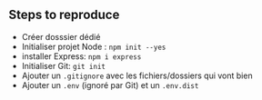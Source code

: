 ## Steps to reproduce

- Créer dosssier dédié
- Initialiser projet Node : `npm init --yes`
- installer Express: `npm i express`
- Initialiser Git: `git init`
- Ajouter un `.gitignore` avec les fichiers/dossiers qui vont bien
- Ajouter un `.env` (ignoré par Git) et un `.env.dist`
